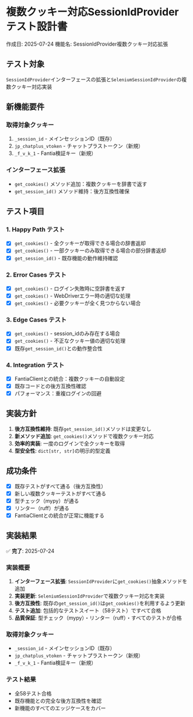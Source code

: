 # 複数クッキー対応SessionIdProvider テスト設計書

作成日: 2025-07-24
機能名: SessionIdProvider複数クッキー対応拡張

## テスト対象

`SessionIdProvider`インターフェースの拡張と`SeleniumSessionIdProvider`の複数クッキー対応実装

## 新機能要件

### 取得対象クッキー

1. `_session_id` - メインセッションID（既存）
2. `jp_chatplus_vtoken` - チャットプラストークン（新規）
3. `_f_v_k_1` - Fantia検証キー（新規）

### インターフェース拡張

- `get_cookies()` メソッド追加：複数クッキーを辞書で返す
- `get_session_id()` メソッド維持：後方互換性確保

## テスト項目

### 1. Happy Path テスト

- [x] `get_cookies()` - 全クッキーが取得できる場合の辞書返却
- [x] `get_cookies()` - 一部クッキーのみ取得できる場合の部分辞書返却
- [x] `get_session_id()` - 既存機能の動作維持確認

### 2. Error Cases テスト

- [x] `get_cookies()` - ログイン失敗時に空辞書を返す
- [x] `get_cookies()` - WebDriverエラー時の適切な処理
- [x] `get_cookies()` - 必要クッキーが全く見つからない場合

### 3. Edge Cases テスト

- [x] `get_cookies()` - session_idのみ存在する場合
- [x] `get_cookies()` - 不正なクッキー値の適切な処理
- [x] 既存`get_session_id()`との動作整合性

### 4. Integration テスト

- [x] FantiaClientとの統合：複数クッキーの自動設定
- [x] 既存コードとの後方互換性確認
- [x] パフォーマンス：重複ログインの回避

## 実装方針

1. **後方互換性維持**: 既存`get_session_id()`メソッドは変更なし
2. **新メソッド追加**: `get_cookies()`メソッドで複数クッキー対応
3. **効率的実装**: 一度のログインで全クッキーを取得
4. **型安全性**: `dict[str, str]`の明示的型定義

## 成功条件

- [x] 既存テストがすべて通る（後方互換性）
- [x] 新しい複数クッキーテストがすべて通る
- [x] 型チェック（mypy）が通る
- [x] リンター（ruff）が通る
- [x] FantiaClientとの統合が正常に機能する

## 実装結果

✅ **完了**: 2025-07-24

### 実装概要

1. **インターフェース拡張**: `SessionIdProvider`に`get_cookies()`抽象メソッドを追加
2. **実装更新**: `SeleniumSessionIdProvider`で複数クッキー対応を実装
3. **後方互換性**: 既存の`get_session_id()`は`get_cookies()`を利用するよう更新
4. **テスト追加**: 包括的なテストスイート（58テスト）ですべて合格
5. **品質保証**: 型チェック（mypy）・リンター（ruff）・すべてのテストが合格

### 取得対象クッキー

- `_session_id` - メインセッションID（既存）
- `jp_chatplus_vtoken` - チャットプラストークン（新規）
- `_f_v_k_1` - Fantia検証キー（新規）

### テスト結果

- 全58テスト合格
- 既存機能との完全な後方互換性を確認
- 新機能のすべてのエッジケースをカバー
